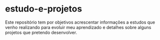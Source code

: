 # estudo-e-projetos
Este repositório tem por objetivos acrescentar informações a estudos que venho realizando para evoluir meu aprendizado e detalhes sobre alguns projetos que pretendo desenvolver.
